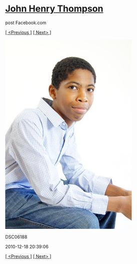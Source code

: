 # [John Henry Thompson](../README.md)
post Facebook.com

[[ <Previous ]](2010-12-18-18.md) [[ Next> ]](2010-12-18-20.md)

[![](../media/2010-12-18/Fam-2010-DSC06188.jpg)](../README.md)

DSC06188

2010-12-18 20:39:06

[[ <Previous ]](2010-12-18-18.md) [[ Next> ]](2010-12-18-20.md)